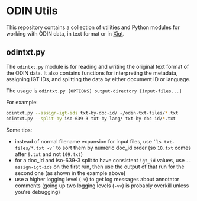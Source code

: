 # ODIN Utils

This repository contains a collection of utilities and Python modules
for working with ODIN data, in text format or in [Xigt][].

## odintxt.py

The `odintxt.py` module is for reading and writing the original text
format of the ODIN data. It also contains functions for interpreting
the metadata, assigning IGT IDs, and splitting the data by either
document ID or language.

The usage is `odintxt.py [OPTIONS] output-directory [input-files...]`

For example:

```sh
odintxt.py --assign-igt-ids txt-by-doc-id/ ~/odin-txt-files/*.txt
odintxt.py --split-by iso-639-3 txt-by-lang/ txt-by-doc-id/*.txt
```

Some tips:
* instead of normal filename expansion for input files, use
  `` `ls txt-files/*.txt -v` `` to sort them by numeric doc_id order
  (so `10.txt` comes after `9.txt` and not `109.txt`)
* for a doc_id and iso-639-3 split to have consistent `igt_id` values,
  use `--assign-igt-ids` on the first run, then use the output of that
  run for the second one (as shown in the example above)
* use a higher logging level (`-v`) to get log messages about
  annotator comments (going up two logging levels (`-vv`) is probably
  overkill unless you're debugging)

[Xigt]: http://depts.washington.edu/uwcl/xigt
